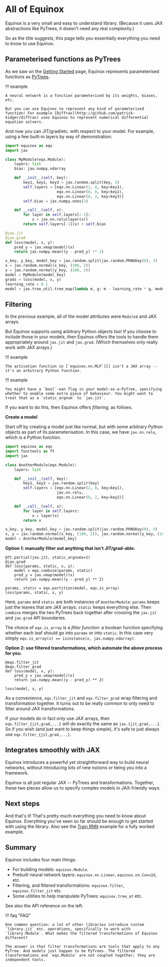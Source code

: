 # All of Equinox

Equinox is a very small and easy to understand library. (Because it uses JAX abstractions like PyTrees, it doesn't need any real complexity.)

So as the title suggests, this page tells you essentially everything you need to know to use Equinox.

## Parameterised functions as PyTrees

As we saw on the [Getting Started](./index.md) page, Equinox represents parameterised functions as [PyTrees](https://jax.readthedocs.io/en/latest/pytrees.html).

!!! example

    A neural network is a function parameterised by its weights, biases, etc.

    But you can use Equinox to represent any kind of parameterised function! For example [Diffrax](http://github.com/patrick-kidger/diffrax) uses Equinox to represent numerical differential equation solvers.

And now you can JIT/grad/etc. with respect to your model. For example, using a few built-in layers by way of demonstration:

```python
import equinox as eqx
import jax

class MyModule(eqx.Module):
    layers: list
    bias: jax.numpy.ndarray

    def __init__(self, key):
        key1, key2, key3 = jax.random.split(key, 3)
        self.layers = [eqx.nn.Linear(2, 8, key=key1),
                       eqx.nn.Linear(8, 8, key=key2),
                       eqx.nn.Linear(8, 2, key=key3)]
        self.bias = jax.numpy.ones(2)

    def __call__(self, x):
        for layer in self.layers[:-1]:
            x = jax.nn.relu(layer(x))
        return self.layers[-1](x) + self.bias

@jax.jit
@jax.grad
def loss(model, x, y):
    pred_y = jax.vmap(model)(x)
    return jax.numpy.mean((y - pred_y) ** 2)

x_key, y_key, model_key = jax.random.split(jax.random.PRNGKey(0), 3)
x = jax.random.normal(x_key, (100, 2))
y = jax.random.normal(y_key, (100, 2))
model = MyModule(model_key)
grads = loss(model, x, y)
learning_rate = 0.1
model = jax.tree_util.tree_map(lambda m, g: m - learning_rate * g, model, grads)
```

## Filtering

In the previous example, all of the model attributes were `Module`s and JAX arrays.

But Equinox supports using arbitrary Python objects too! If you choose to include those in your models, then Equinox offers the tools to handle them appropriately around `jax.jit` and `jax.grad`. (Which themselves only really work with JAX arrays.)

!!! example

    The activation function in [`equinox.nn.MLP`][] isn't a JAX array -- it's an arbitrary Python function.

!!! example

    You might have a `bool`-ean flag in your model-as-a-PyTree, specifying whether to enable some extra piece of behaviour. You might want to treat that as a `static_argnum` to `jax.jit`.

If you want to do this, then Equinox offers *filtering*, as follows.

**Create a model**

Start off by creating a model just like normal, but with some arbitrary Python objects as part of its parameterisation. In this case, we have `jax.nn.relu`, which is a Python function.

```python
import equinox as eqx
import functools as ft
import jax

class AnotherModule(eqx.Module):
    layers: list

    def __init__(self, key):
        key1, key2 = jax.random.split(key)
        self.layers = [eqx.nn.Linear(2, 8, key=key1),
                       jax.nn.relu,
                       eqx.nn.Linear(8, 2, key=key2)]

    def __call__(self, x):
        for layer in self.layers:
            x = layer(x)
        return x

x_key, y_key, model_key = jax.random.split(jax.random.PRNGKey(0), 3)
x, y = jax.random.normal(x_key, (100, 2)), jax.random.normal(y_key, (100, 2))
model = AnotherModule(model_key)
```

**Option 1: manually filter out anything that isn't JIT/grad-able.**

```
@ft.partial(jax.jit, static_argnums=1)
@jax.grad
def loss(params, static, x, y):
    model = eqx.combine(params, static)
    pred_y = jax.vmap(model)(x)
    return jax.numpy.mean((y - pred_y) ** 2)

params, static = eqx.partition(model, eqx.is_array)
loss(params, static, x, y)
```

Here, `params` and `static` are both instances of `AnotherModule`: `params` keeps just the leaves that are JAX arrays; `static` keeps everything else. Then `combine` merges the two PyTrees back together after crossing the `jax.jit` and `jax.grad` API boundaries.

The choice of `eqx.is_array` is a *filter function*: a boolean function specifying whether each leaf should go into `params` or into `static`. In this case very simply `eqx.is_array(x) == isinstance(x, jax.numpy.ndarray)`.

**Option 2: use filtered transformations, which automate the above process for you.**

```
@eqx.filter_jit
@eqx.filter_grad
def loss(model, x, y):
    pred_y = jax.vmap(model)(x)
    return jax.numpy.mean((y - pred_y) ** 2)

loss(model, x, y)
```

As a convenience, `eqx.filter_jit` and `eqx.filter_grad` wrap filtering and transformation together. It turns out to be really common to only need to filter around JAX transformations.

If your models do in fact only use JAX arrays, then `eqx.filter_{jit,grad,...}` will do exactly the same as `jax.{jit,grad,...}`. So if you wish (and just want to keep things simple), it's safe to just always use `eqx.filter_{jit,grad,...}`.

## Integrates smoothly with JAX

Equinox introduces a powerful yet straightforward way to build neural networks, without introducing lots of new notions or tieing you into a framework.

Equinox is all just regular JAX -- PyTrees and transformations. Together, these two pieces allow us to specify complex models in JAX-friendly ways.

## Next steps

And that's it! That's pretty much everything you need to know about Equinox. Everything you've seen so far should be enough to get started with using the library. Also see the [Train RNN](./examples/train_rnn.ipynb) example for a fully worked example.

## Summary

Equinox includes four main things:

- For building models: `equinox.Module`.
- Prebuilt neural network layers: `equinox.nn.Linear`, `equinox.nn.Conv2d`, etc.
- Filtering, and filtered transformations: `equinox.filter`, `equinox.filter_jit` etc.
- Some utilities to help manipulate PyTrees: `equinox.tree_at` etc.

See also the API reference on the left.

!!! faq "FAQ"

    One common question: a lot of other libraries introduce custom `library.jit` etc. operations, specifically to work with `library.Module`. What makes the filtered transformations of Equinox different?

    The answer is that filter transformations are tools that apply to any PyTree. And models just happen to be PyTrees. The filtered transformations and `eqx.Module` are not coupled together; they are independent tools.
